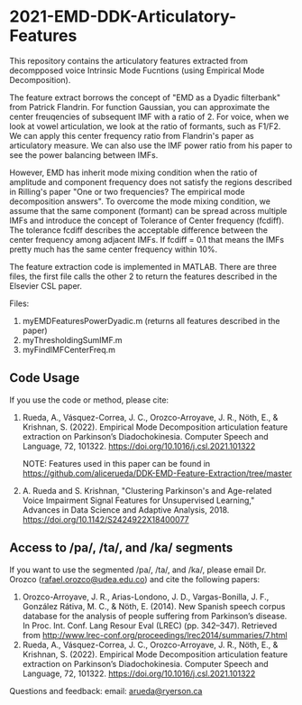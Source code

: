 # 2021-EMD-DDK-Articulatory-Features

This repository contains the articulatory features extracted from decompposed voice Intrinsic Mode Fucntions (using Empirical Mode Decomposition).

The feature extract borrows the concept of "EMD as a Dyadic filterbank" from Patrick Flandrin. For function Gaussian, you can approximate the center freuqencies of subsequent IMF with a ratio of 2. For voice, when we look at vowel articulation, we look at the ratio of formants, such as F1/F2. We can apply this center frequency ratio from Flandrin's paper as articulatory measure. We can also use the IMF power ratio from his paper to see the power balancing between IMFs.

However, EMD has inherit mode mixing condition when the ratio of amplitude and component frequency does not satisfy the regions described in Rilling's paper "One or two frequencies? The empirical mode decomposition answers". To overcome the mode mixing condition, we assume that the same component (formant) can be spread across multiple IMFs and introduce the concept of Tolerance of Center frequency (fcdiff). The tolerance fcdiff describes the acceptable difference between the center frequency among adjacent IMFs. If fcdiff = 0.1 that means the IMFs pretty much has the same center frequency within 10%.

The feature extraction code is implemented in MATLAB. There are three files, the first file calls the other 2 to return the features described in the Elsevier CSL paper.


Files:
1. myEMDFeaturesPowerDyadic.m (returns all features described in the paper)
2. myThresholdingSumIMF.m 
3. myFindIMFCenterFreq.m


## Code Usage
If you use the code or method, please cite: 
1. Rueda, A., Vásquez-Correa, J. C., Orozco-Arroyave, J. R., Nöth, E., & Krishnan, S. (2022). Empirical Mode Decomposition articulation feature extraction on Parkinson’s Diadochokinesia. Computer Speech and Language, 72, 101322. https://doi.org/10.1016/j.csl.2021.101322
   
   NOTE: Features used in this paper can be found in https://github.com/alicerueda/DDK-EMD-Feature-Extraction/tree/master
3. A. Rueda and S. Krishnan, "Clustering Parkinson's and Age-related Voice Impairment Signal Features for Unsupervised Learning," Advances in Data Science and Adaptive Analysis, 2018. https://doi.org/10.1142/S2424922X18400077

## Access to /pa/, /ta/, and /ka/ segments
If you want to use the segmented /pa/, /ta/, and /ka/, please email Dr. Orozco (rafael.orozco@udea.edu.co) and cite the following papers:
1. Orozco-Arroyave, J. R., Arias-Londono, J. D., Vargas-Bonilla, J. F., González Rátiva, M. C., & Nöth, E. (2014). New Spanish speech corpus database for the analysis of people suffering from Parkinson’s disease. In Proc. Int. Conf. Lang Resour Eval (LREC) (pp. 342–347). Retrieved from http://www.lrec-conf.org/proceedings/lrec2014/summaries/7.html
2. Rueda, A., Vásquez-Correa, J. C., Orozco-Arroyave, J. R., Nöth, E., & Krishnan, S. (2022). Empirical Mode Decomposition articulation feature extraction on Parkinson’s Diadochokinesia. Computer Speech and Language, 72, 101322. https://doi.org/10.1016/j.csl.2021.101322



Questions and feedback: email: arueda@ryerson.ca
